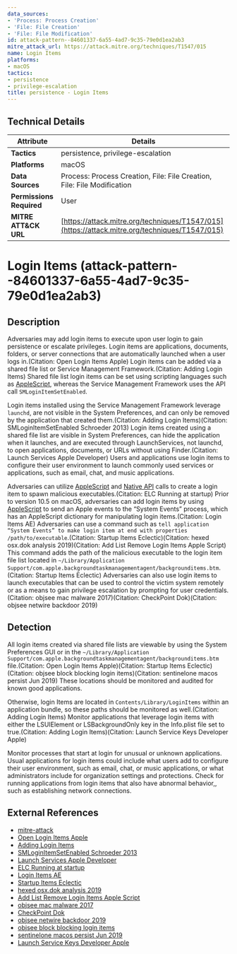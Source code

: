 ```yaml
---
data_sources:
- 'Process: Process Creation'
- 'File: File Creation'
- 'File: File Modification'
id: attack-pattern--84601337-6a55-4ad7-9c35-79e0d1ea2ab3
mitre_attack_url: https://attack.mitre.org/techniques/T1547/015
name: Login Items
platforms:
- macOS
tactics:
- persistence
- privilege-escalation
title: persistence - Login Items
---
```


## Technical Details

| Attribute | Details |
|-----------|----------|
| **Tactics** | persistence, privilege-escalation |
| **Platforms** | macOS |
| **Data Sources** | Process: Process Creation, File: File Creation, File: File Modification |
| **Permissions Required** | User |
| **MITRE ATT&CK URL** | [https://attack.mitre.org/techniques/T1547/015](https://attack.mitre.org/techniques/T1547/015) |

# Login Items (attack-pattern--84601337-6a55-4ad7-9c35-79e0d1ea2ab3)

## Description
Adversaries may add login items to execute upon user login to gain persistence or escalate privileges. Login items are applications, documents, folders, or server connections that are automatically launched when a user logs in.(Citation: Open Login Items Apple) Login items can be added via a shared file list or Service Management Framework.(Citation: Adding Login Items) Shared file list login items can be set using scripting languages such as [AppleScript](https://attack.mitre.org/techniques/T1059/002), whereas the Service Management Framework uses the API call <code>SMLoginItemSetEnabled</code>.

Login items installed using the Service Management Framework leverage <code>launchd</code>, are not visible in the System Preferences, and can only be removed by the application that created them.(Citation: Adding Login Items)(Citation: SMLoginItemSetEnabled Schroeder 2013) Login items created using a shared file list are visible in System Preferences, can hide the application when it launches, and are executed through LaunchServices, not launchd, to open applications, documents, or URLs without using Finder.(Citation: Launch Services Apple Developer) Users and applications use login items to configure their user environment to launch commonly used services or applications, such as email, chat, and music applications.

Adversaries can utilize [AppleScript](https://attack.mitre.org/techniques/T1059/002) and [Native API](https://attack.mitre.org/techniques/T1106) calls to create a login item to spawn malicious executables.(Citation: ELC Running at startup) Prior to version 10.5 on macOS, adversaries can add login items by using [AppleScript](https://attack.mitre.org/techniques/T1059/002) to send an Apple events to the “System Events” process, which has an AppleScript dictionary for manipulating login items.(Citation: Login Items AE) Adversaries can use a command such as <code>tell application “System Events” to make login item at end with properties /path/to/executable</code>.(Citation: Startup Items Eclectic)(Citation: hexed osx.dok analysis 2019)(Citation: Add List Remove Login Items Apple Script) This command adds the path of the malicious executable to the login item file list located in <code>~/Library/Application Support/com.apple.backgroundtaskmanagementagent/backgrounditems.btm</code>.(Citation: Startup Items Eclectic) Adversaries can also use login items to launch executables that can be used to control the victim system remotely or as a means to gain privilege escalation by prompting for user credentials.(Citation: objsee mac malware 2017)(Citation: CheckPoint Dok)(Citation: objsee netwire backdoor 2019)

## Detection
All login items created via shared file lists are viewable by using the System Preferences GUI or in the <code>~/Library/Application Support/com.apple.backgroundtaskmanagementagent/backgrounditems.btm</code> file.(Citation: Open Login Items Apple)(Citation: Startup Items Eclectic)(Citation: objsee block blocking login items)(Citation: sentinelone macos persist Jun 2019) These locations should be monitored and audited for known good applications.

Otherwise, login Items are located in <code>Contents/Library/LoginItems</code> within an application bundle, so these paths should be monitored as well.(Citation: Adding Login Items) Monitor applications that leverage login items with either the LSUIElement or LSBackgroundOnly key in the Info.plist file set to true.(Citation: Adding Login Items)(Citation: Launch Service Keys Developer Apple)

Monitor processes that start at login for unusual or unknown applications. Usual applications for login items could include what users add to configure their user environment, such as email, chat, or music applications, or what administrators include for organization settings and protections. Check for running applications from login items that also have abnormal behavior,, such as establishing network connections.

## External References
- [mitre-attack](https://attack.mitre.org/techniques/T1547/015)
- [Open Login Items Apple](https://support.apple.com/guide/mac-help/open-items-automatically-when-you-log-in-mh15189/mac)
- [Adding Login Items](https://developer.apple.com/library/content/documentation/MacOSX/Conceptual/BPSystemStartup/Chapters/CreatingLoginItems.html)
- [SMLoginItemSetEnabled Schroeder 2013](https://blog.timschroeder.net/2013/04/21/smloginitemsetenabled-demystified/)
- [Launch Services Apple Developer](https://developer.apple.com/documentation/coreservices/launch_services)
- [ELC Running at startup](https://eclecticlight.co/2018/05/22/running-at-startup-when-to-use-a-login-item-or-a-launchagent-launchdaemon/)
- [Login Items AE](https://developer.apple.com/library/archive/samplecode/LoginItemsAE/Introduction/Intro.html#//apple_ref/doc/uid/DTS10003788)
- [Startup Items Eclectic](https://eclecticlight.co/2021/09/16/how-to-run-an-app-or-tool-at-startup/)
- [hexed osx.dok analysis 2019](http://www.hexed.in/2019/07/osxdok-analysis.html)
- [Add List Remove Login Items Apple Script](https://gist.github.com/kaloprominat/6111584)
- [objsee mac malware 2017](https://objective-see.com/blog/blog_0x25.html)
- [CheckPoint Dok](https://blog.checkpoint.com/2017/04/27/osx-malware-catching-wants-read-https-traffic/)
- [objsee netwire backdoor 2019](https://objective-see.com/blog/blog_0x44.html)
- [objsee block blocking login items](https://objective-see.com/blog/blog_0x31.html)
- [sentinelone macos persist Jun 2019](https://www.sentinelone.com/blog/how-malware-persists-on-macos/)
- [Launch Service Keys Developer Apple](https://developer.apple.com/library/archive/documentation/General/Reference/InfoPlistKeyReference/Articles/LaunchServicesKeys.html#//apple_ref/doc/uid/TP40009250-SW1)
